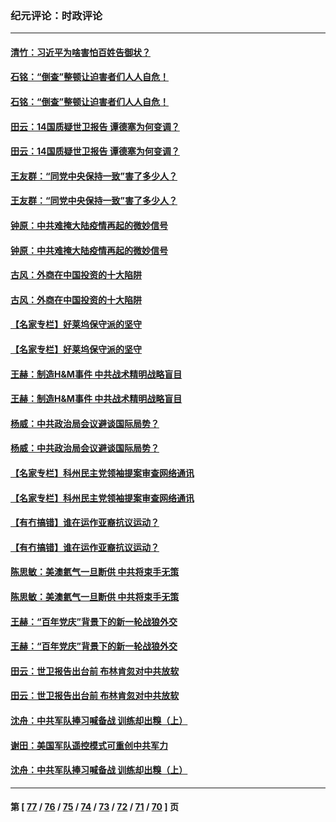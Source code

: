 ### 纪元评论：时政评论
---
#### [清竹：习近平为啥害怕百姓告御状？](../../pages/nsc1025/n12848088.md) 
#### [石铭：“倒查”整顿让迫害者们人人自危！](../../pages/nsc1025/n12848023.md) 
#### [石铭：“倒查”整顿让迫害者们人人自危！](../../pages/nsc1025/n12848023.md) 
#### [田云：14国质疑世卫报告 谭德塞为何变调？](../../pages/nsc1025/n12847210.md) 
#### [田云：14国质疑世卫报告 谭德塞为何变调？](../../pages/nsc1025/n12847210.md) 
#### [王友群：“同党中央保持一致”害了多少人？](../../pages/nsc1025/n12847418.md) 
#### [王友群：“同党中央保持一致”害了多少人？](../../pages/nsc1025/n12847418.md) 
#### [钟原：中共难掩大陆疫情再起的微妙信号](../../pages/nsc1025/n12846585.md) 
#### [钟原：中共难掩大陆疫情再起的微妙信号](../../pages/nsc1025/n12846585.md) 
#### [古风：外商在中国投资的十大陷阱](../../pages/nsc1025/n12846927.md) 
#### [古风：外商在中国投资的十大陷阱](../../pages/nsc1025/n12846927.md) 
#### [【名家专栏】好莱坞保守派的坚守](../../pages/nsc1025/n12845954.md) 
#### [【名家专栏】好莱坞保守派的坚守](../../pages/nsc1025/n12845954.md) 
#### [王赫：制造H&M事件 中共战术精明战略盲目](../../pages/nsc1025/n12846874.md) 
#### [王赫：制造H&M事件 中共战术精明战略盲目](../../pages/nsc1025/n12846874.md) 
#### [杨威：中共政治局会议避谈国际局势？](../../pages/nsc1025/n12846555.md) 
#### [杨威：中共政治局会议避谈国际局势？](../../pages/nsc1025/n12846555.md) 
#### [【名家专栏】科州民主党领袖提案审查网络通讯](../../pages/nsc1025/n12845962.md) 
#### [【名家专栏】科州民主党领袖提案审查网络通讯](../../pages/nsc1025/n12845962.md) 
#### [【有冇搞错】谁在运作亚裔抗议运动？](../../pages/nsc1025/n12844615.md) 
#### [【有冇搞错】谁在运作亚裔抗议运动？](../../pages/nsc1025/n12844615.md) 
#### [陈思敏：美澳氦气一旦断供 中共将束手无策](../../pages/nsc1025/n12845373.md) 
#### [陈思敏：美澳氦气一旦断供 中共将束手无策](../../pages/nsc1025/n12845373.md) 
#### [王赫：“百年党庆”背景下的新一轮战狼外交](../../pages/nsc1025/n12844533.md) 
#### [王赫：“百年党庆”背景下的新一轮战狼外交](../../pages/nsc1025/n12844533.md) 
#### [田云：世卫报告出台前 布林肯忽对中共放软](../../pages/nsc1025/n12844536.md) 
#### [田云：世卫报告出台前 布林肯忽对中共放软](../../pages/nsc1025/n12844536.md) 
#### [沈舟：中共军队捧习喊备战 训练却出糗（上）](../../pages/nsc1025/n12844009.md) 
#### [谢田：美国军队遥控模式可重创中共军力](../../pages/nsc1025/n12844600.md) 
#### [沈舟：中共军队捧习喊备战 训练却出糗（上）](../../pages/nsc1025/n12844009.md) 

---
#### 第 [ [77](./77.md) / [76](./76.md) / [75](./75.md) / [74](./74.md) / [73](./73.md) / [72](./72.md) / [71](./71.md) / [70](./70.md) ] 页
